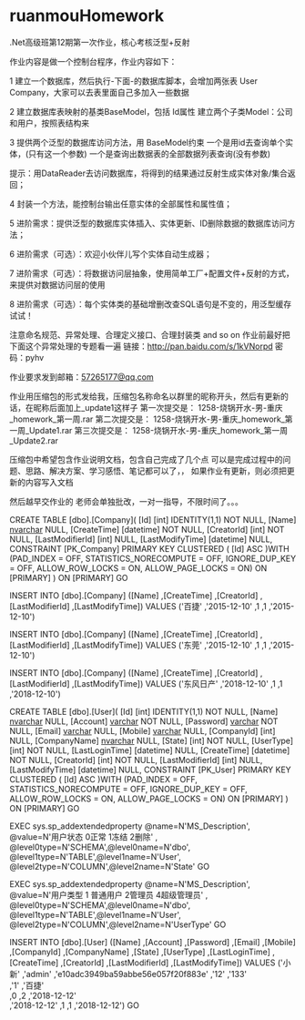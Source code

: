 # ruanmouHomework
.Net高级班第12期第一次作业，核心考核泛型+反射

作业内容是做一个控制台程序，作业内容如下：

1 建立一个数据库，然后执行-下面-的数据库脚本，会增加两张表 User Company，大家可以去表里面自己多加入一些数据

2 建立数据库表映射的基类BaseModel，包括 Id属性
  建立两个子类Model：公司和用户，按照表结构来

3 提供两个泛型的数据库访问方法，用 BaseModel约束
一个是用id去查询单个实体，(只有这一个参数)
一个是查询出数据表的全部数据列表查询(没有参数)

提示：用DataReader去访问数据库，将得到的结果通过反射生成实体对象/集合返回；

4 封装一个方法，能控制台输出任意实体的全部属性和属性值；

5 进阶需求：提供泛型的数据库实体插入、实体更新、ID删除数据的数据库访问方法；

6 进阶需求（可选）：欢迎小伙伴儿写个实体自动生成器；

7 进阶需求（可选）：将数据访问层抽象，使用简单工厂+配置文件+反射的方式，来提供对数据访问层的使用

8 进阶需求（可选）：每个实体类的基础增删改查SQL语句是不变的，用泛型缓存试试！


注意命名规范、异常处理、合理定义接口、合理封装类 and so on
作业前最好把下面这个异常处理的专题看一遍
链接：http://pan.baidu.com/s/1kVNorpd 密码：pyhv


作业要求发到邮箱：57265177@qq.com


作业用压缩包的形式发给我，压缩包名称命名以群里的昵称开头，然后有更新的话，在昵称后面加上_update1这样子
第一次提交是：   1258-烧锅开水-男-重庆_homework_第一周.rar
第二次提交是：   1258-烧锅开水-男-重庆_homework_第一周_Update1.rar
第三次提交是：   1258-烧锅开水-男-重庆_homework_第一周_Update2.rar

压缩包中希望包含作业说明文档，包含自己完成了几个点
可以是完成过程中的问题、思路、解决方案、学习感悟、笔记都可以了，，
如果作业有更新，则必须把更新的内容写入文档


然后越早交作业的  老师会单独批改，一对一指导，不限时间了。。。





CREATE TABLE [dbo].[Company](
	[Id] [int] IDENTITY(1,1) NOT NULL,
	[Name] [nvarchar](500) NULL,
	[CreateTime] [datetime] NOT NULL,
	[CreatorId] [int] NOT NULL,
	[LastModifierId] [int] NULL,
	[LastModifyTime] [datetime] NULL,
 CONSTRAINT [PK_Company] PRIMARY KEY CLUSTERED 
(
	[Id] ASC
)WITH (PAD_INDEX = OFF, STATISTICS_NORECOMPUTE = OFF, IGNORE_DUP_KEY = OFF, ALLOW_ROW_LOCKS = ON, ALLOW_PAGE_LOCKS = ON) ON [PRIMARY]
) ON [PRIMARY]
GO
																																						
																																						
INSERT INTO [dbo].[Company]
           ([Name]
           ,[CreateTime]
           ,[CreatorId]
           ,[LastModifierId]
           ,[LastModifyTime])
     VALUES
           ('百捷'
           ,'2015-12-10'
           ,1
           ,1
           ,'2015-12-10')
																																						
																																						
INSERT INTO [dbo].[Company]
           ([Name]
           ,[CreateTime]
           ,[CreatorId]
           ,[LastModifierId]
           ,[LastModifyTime])
     VALUES
           ('东莞'
           ,'2015-12-10'
           ,1
           ,1
           ,'2015-12-10')
																																						
																																						
INSERT INTO [dbo].[Company]
           ([Name]
           ,[CreateTime]
           ,[CreatorId]
           ,[LastModifierId]
           ,[LastModifyTime])
     VALUES
           ('东风日产'
           ,'2018-12-10'
           ,1
           ,1
           ,'2018-12-10')
																																						

																																						
																																						
CREATE TABLE [dbo].[User](
	[Id] [int] IDENTITY(1,1) NOT NULL,
	[Name] [nvarchar](50) NULL,
	[Account] [varchar](100) NOT NULL,
	[Password] [varchar](100) NOT NULL,
	[Email] [varchar](200) NULL,
	[Mobile] [varchar](30) NULL,
	[CompanyId] [int] NULL,
	[CompanyName] [nvarchar](500) NULL,
	[State] [int] NOT NULL,
	[UserType] [int] NOT NULL,
	[LastLoginTime] [datetime] NULL,
	[CreateTime] [datetime] NOT NULL,
	[CreatorId] [int] NOT NULL,
	[LastModifierId] [int] NULL,
	[LastModifyTime] [datetime] NULL,
 CONSTRAINT [PK_User] PRIMARY KEY CLUSTERED 
(
	[Id] ASC
)WITH (PAD_INDEX = OFF, STATISTICS_NORECOMPUTE = OFF, IGNORE_DUP_KEY = OFF, ALLOW_ROW_LOCKS = ON, ALLOW_PAGE_LOCKS = ON) ON [PRIMARY]
) ON [PRIMARY]
GO
																																						
EXEC sys.sp_addextendedproperty @name=N'MS_Description', @value=N'用户状态  0正常 1冻结 2删除' , @level0type=N'SCHEMA',@level0name=N'dbo', @level1type=N'TABLE',@level1name=N'User', @level2type=N'COLUMN',@level2name=N'State'
GO
																																						
EXEC sys.sp_addextendedproperty @name=N'MS_Description', @value=N'用户类型  1 普通用户 2管理员 4超级管理员' , @level0type=N'SCHEMA',@level0name=N'dbo', @level1type=N'TABLE',@level1name=N'User', @level2type=N'COLUMN',@level2name=N'UserType'
GO
																
					
																																						
INSERT INTO [dbo].[User]
           ([Name]
           ,[Account]
           ,[Password]
           ,[Email]
           ,[Mobile]
           ,[CompanyId]
           ,[CompanyName]
           ,[State]
           ,[UserType]
           ,[LastLoginTime]
           ,[CreateTime]
           ,[CreatorId]
           ,[LastModifierId]
           ,[LastModifyTime])
     VALUES
           ('小新'
           ,'admin'
           ,'e10adc3949ba59abbe56e057f20f883e'
           ,'12'
           ,'133'	
           ,'1'	
           ,'百捷'	
           ,0
           ,2
           ,'2018-12-12'	
           ,'2018-12-12'
           ,1
           ,1
           ,'2018-12-12')
GO